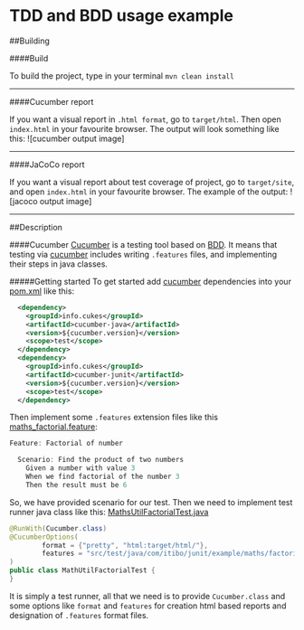 # TDD and BDD usage example

##Building

####Build

To build the project, type in your terminal `mvn clean install`

___

####Cucumber report

If you want a visual report in `.html format`, go to `target/html`.
Then open `index.html` in your favourite browser.
The output will look something like this:
![cucumber output image]

___

####JaCoCo report

If you want a visual report about test coverage of project, go to `target/site`, and open 
`index.html` in your favourite browser.
The example of the output:
![jacoco output image]

___




##Description

####Cucumber
[Cucumber](https://cucumber.io/) is a testing tool based on [BDD](https://en.wikipedia.org/wiki/Behavior-driven_development). It means that testing via [cucumber](https://cucumber.io/) includes writing `.features` files, and implementing their steps in java classes.


#####Getting started
To get started add [cucumber](https://cucumber.io/) dependencies into your [pom.xml](https://github.com/vlsidlyarevich/JUnit-example/blob/master/pom.xml#L71-L82) like this:
```xml
  <dependency>
    <groupId>info.cukes</groupId>
    <artifactId>cucumber-java</artifactId>
    <version>${cucumber.version}</version>
    <scope>test</scope>
  </dependency>
  <dependency>
    <groupId>info.cukes</groupId>
    <artifactId>cucumber-junit</artifactId>
    <version>${cucumber.version}</version>
    <scope>test</scope>
  </dependency>
```
Then implement some `.features` extension files like this [maths_factorial.feature](https://github.com/vlsidlyarevich/JUnit-example/blob/master/src/test/java/com/itibo/junit/example/maths/factorial/maths_factorial.feature):
```java
Feature: Factorial of number

  Scenario: Find the product of two numbers
    Given a number with value 3
    When we find factorial of the number 3
    Then the result must be 6
```
So, we have provided scenario for our test. Then we need to implement test runner java class like this:
[MathsUtilFactorialTest.java](https://github.com/vlsidlyarevich/JUnit-example/blob/master/src/test/java/com/itibo/junit/example/maths/factorial/MathUtilFactorialTest.java)
```java
@RunWith(Cucumber.class)
@CucumberOptions(
        format = {"pretty", "html:target/html/"},
        features = "src/test/java/com/itibo/junit/example/maths/factorial/"
)
public class MathUtilFactorialTest {
}
```
It is simply a test runner, all that we need is to provide `Cucumber.class` and some options like `format` and `features` for creation html based reports and designation of `.features` format files.

